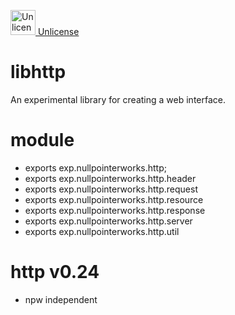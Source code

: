 <a target="_blank" href="https://unlicense.org"><img src="https://unlicense.org/pd-icon.png" alt="Unlicense" width="40"/> Unlicense</a>




# libhttp
An experimental library for creating a web interface. 

# module
* exports exp.nullpointerworks.http;
* exports exp.nullpointerworks.http.header
* exports exp.nullpointerworks.http.request
* exports exp.nullpointerworks.http.resource
* exports exp.nullpointerworks.http.response
* exports exp.nullpointerworks.http.server
* exports exp.nullpointerworks.http.util
	
# http v0.24
* npw independent
